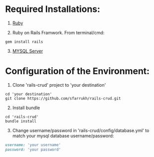# Required Installations:
1. [Ruby](https://www.ruby-lang.org/en/downloads/)
	
2. Ruby on Rails Framwork. From terminal/cmd:
```
gem install rails
```
3. [MYSQL Server](https://dev.mysql.com/downloads/mysql/)



# Configuration of the Environment:
1. Clone 'rails-crud' project to 'your destination'
```
cd 'your destination'
git clone https://github.com/sfarrukh/rails-crud.git
```

2. Install bundle
```
cd 'rails-crud'
bundle install
```
3. Change username/password in 'rails-crud/config/database.yml' to match your mysql database username/password:
```ruby
username: 'your username'
password: 'your password'
```